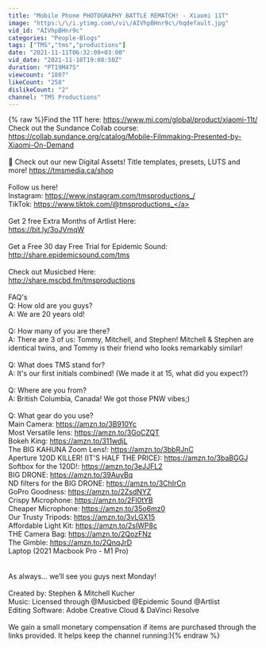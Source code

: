 ```yaml
---
title: "Mobile Phone PHOTOGRAPHY BATTLE REMATCH! - Xiaomi 11T"
image: "https:\/\/i.ytimg.com\/vi\/AIVhpBHnr9c\/hqdefault.jpg"
vid_id: "AIVhpBHnr9c"
categories: "People-Blogs"
tags: ["TMS","tms","productions"]
date: "2021-11-11T06:32:00+03:00"
vid_date: "2021-11-10T19:08:50Z"
duration: "PT19M47S"
viewcount: "1807"
likeCount: "258"
dislikeCount: "2"
channel: "TMS Productions"
---
```

{% raw %}Find the 11T here: <a rel="nofollow" target="blank" href="https://www.mi.com/global/product/xiaomi-11t/">https://www.mi.com/global/product/xiaomi-11t/</a> <br />Check out the Sundance Collab course: <a rel="nofollow" target="blank" href="https://collab.sundance.org/catalog/Mobile-Filmmaking-Presented-by-Xiaomi-On-Demand">https://collab.sundance.org/catalog/Mobile-Filmmaking-Presented-by-Xiaomi-On-Demand</a><br /><br />🎉 Check out our new Digital Assets! Title templates, presets, LUTS and more! <a rel="nofollow" target="blank" href="https://tmsmedia.ca/shop">https://tmsmedia.ca/shop</a><br /><br />Follow us here!<br />Instagram: <a rel="nofollow" target="blank" href="https://www.instagram.com/tmsproductions_/">https://www.instagram.com/tmsproductions_/</a><br />TikTok: <a rel="nofollow" target="blank" href="https://www.tiktok.com/@tmsproductions_">https://www.tiktok.com/@tmsproductions_</a><br /><br />Get 2 free Extra Months of Artlist Here:<br /><a rel="nofollow" target="blank" href="https://bit.ly/3oJVmqW">https://bit.ly/3oJVmqW</a><br /><br />Get a Free 30 day Free Trial for Epidemic Sound:<br /><a rel="nofollow" target="blank" href="http://share.epidemicsound.com/tms">http://share.epidemicsound.com/tms</a><br /><br />Check out Musicbed Here:<br /><a rel="nofollow" target="blank" href="http://share.mscbd.fm/tmsproductions">http://share.mscbd.fm/tmsproductions</a><br /><br />FAQ's<br />Q: How old are you guys?<br />A: We are 20 years old!<br /><br />Q: How many of you are there?<br />A: There are 3 of us: Tommy, Mitchell, and Stephen! Mitchell &amp; Stephen are identical twins, and Tommy is their friend who looks remarkably similar!<br /><br />Q: What does TMS stand for?<br />A: It's our first initials combined! (We made it at 15, what did you expect?)<br /><br />Q: Where are you from?<br />A: British Columbia, Canada! We got those PNW vibes;)<br /><br />Q: What gear do you use?<br />Main Camera: <a rel="nofollow" target="blank" href="https://amzn.to/3B910Yc">https://amzn.to/3B910Yc</a><br />Most Versatile lens: <a rel="nofollow" target="blank" href="https://amzn.to/3GoCZQT">https://amzn.to/3GoCZQT</a><br />Bokeh King: <a rel="nofollow" target="blank" href="https://amzn.to/311wdjL">https://amzn.to/311wdjL</a><br />The BIG KAHUNA Zoom Lens!: <a rel="nofollow" target="blank" href="https://amzn.to/3bbRJnC">https://amzn.to/3bbRJnC</a><br />Aperture 120D KILLER! (IT'S HALF THE PRICE): <a rel="nofollow" target="blank" href="https://amzn.to/3baBGGJ">https://amzn.to/3baBGGJ</a><br />Softbox for the 120D!: <a rel="nofollow" target="blank" href="https://amzn.to/3eJJFL2">https://amzn.to/3eJJFL2</a><br />BIG DRONE: <a rel="nofollow" target="blank" href="https://amzn.to/39AuyBq">https://amzn.to/39AuyBq</a><br />ND filters for the BIG DRONE: <a rel="nofollow" target="blank" href="https://amzn.to/3ChIrCn">https://amzn.to/3ChIrCn</a><br />GoPro Goodness: <a rel="nofollow" target="blank" href="https://amzn.to/2ZsdNYZ">https://amzn.to/2ZsdNYZ</a><br />Crispy Microphone: <a rel="nofollow" target="blank" href="https://amzn.to/2Fl0tYB">https://amzn.to/2Fl0tYB</a><br />Cheaper Microphone: <a rel="nofollow" target="blank" href="https://amzn.to/35o6mz0">https://amzn.to/35o6mz0</a><br />Our Trusty Tripods: <a rel="nofollow" target="blank" href="https://amzn.to/3vLGX15">https://amzn.to/3vLGX15</a><br />Affordable Light Kit: <a rel="nofollow" target="blank" href="https://amzn.to/2sIWP8c">https://amzn.to/2sIWP8c</a><br />THE Camera Bag: <a rel="nofollow" target="blank" href="https://amzn.to/2QozFNz">https://amzn.to/2QozFNz</a><br />The Gimble: <a rel="nofollow" target="blank" href="https://amzn.to/2QnqJrD">https://amzn.to/2QnqJrD</a><br />Laptop (2021 Macbook Pro - M1 Pro)<br /><br /><br />As always… we’ll see you guys next Monday!<br /><br />Created by: Stephen &amp; Mitchell Kucher<br />Music: Licensed through  @Musicbed    @Epidemic Sound  @Artlist<br />Editing Software: Adobe Creative Cloud &amp; DaVinci Resolve<br /><br />We gain a small monetary compensation if items are purchased through the links provided. It helps keep the channel running:){% endraw %}
